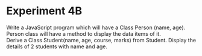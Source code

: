 # Experiment 4B
Write a JavaScript program which will have a Class Person (name, age). Person class will have a method to display the data items of it.
<br> 
Derive a Class Student(name, age, course, marks) from Student. Display the details of 2 students with name and age.